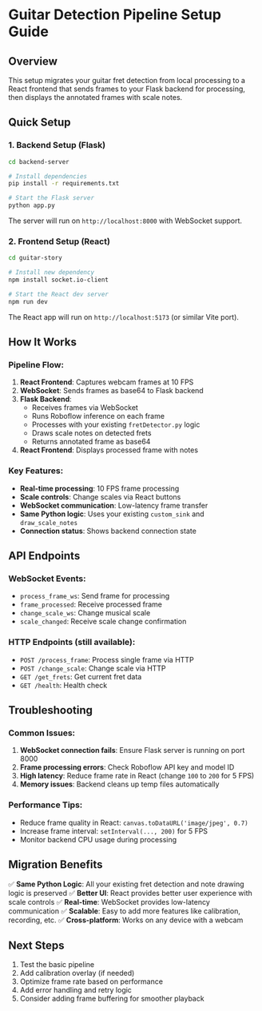 # Guitar Detection Pipeline Setup Guide

## Overview
This setup migrates your guitar fret detection from local processing to a React frontend that sends frames to your Flask backend for processing, then displays the annotated frames with scale notes.

## Quick Setup

### 1. Backend Setup (Flask)
```bash
cd backend-server

# Install dependencies
pip install -r requirements.txt

# Start the Flask server
python app.py
```

The server will run on `http://localhost:8000` with WebSocket support.

### 2. Frontend Setup (React)
```bash 
cd guitar-story

# Install new dependency
npm install socket.io-client

# Start the React dev server
npm run dev
```

The React app will run on `http://localhost:5173` (or similar Vite port).

## How It Works

### Pipeline Flow:
1. **React Frontend**: Captures webcam frames at 10 FPS
2. **WebSocket**: Sends frames as base64 to Flask backend
3. **Flask Backend**: 
   - Receives frames via WebSocket
   - Runs Roboflow inference on each frame
   - Processes with your existing `fretDetector.py` logic
   - Draws scale notes on detected frets
   - Returns annotated frame as base64
4. **React Frontend**: Displays processed frame with notes

### Key Features:
- **Real-time processing**: 10 FPS frame processing
- **Scale controls**: Change scales via React buttons
- **WebSocket communication**: Low-latency frame transfer
- **Same Python logic**: Uses your existing `custom_sink` and `draw_scale_notes`
- **Connection status**: Shows backend connection state

## API Endpoints

### WebSocket Events:
- `process_frame_ws`: Send frame for processing
- `frame_processed`: Receive processed frame
- `change_scale_ws`: Change musical scale
- `scale_changed`: Receive scale change confirmation

### HTTP Endpoints (still available):
- `POST /process_frame`: Process single frame via HTTP
- `POST /change_scale`: Change scale via HTTP
- `GET /get_frets`: Get current fret data
- `GET /health`: Health check

## Troubleshooting

### Common Issues:
1. **WebSocket connection fails**: Ensure Flask server is running on port 8000
2. **Frame processing errors**: Check Roboflow API key and model ID
3. **High latency**: Reduce frame rate in React (change `100` to `200` for 5 FPS)
4. **Memory issues**: Backend cleans up temp files automatically

### Performance Tips:
- Reduce frame quality in React: `canvas.toDataURL('image/jpeg', 0.7)`
- Increase frame interval: `setInterval(..., 200)` for 5 FPS
- Monitor backend CPU usage during processing

## Migration Benefits

✅ **Same Python Logic**: All your existing fret detection and note drawing logic is preserved
✅ **Better UI**: React provides better user experience with scale controls
✅ **Real-time**: WebSocket provides low-latency communication
✅ **Scalable**: Easy to add more features like calibration, recording, etc.
✅ **Cross-platform**: Works on any device with a webcam

## Next Steps

1. Test the basic pipeline
2. Add calibration overlay (if needed)
3. Optimize frame rate based on performance
4. Add error handling and retry logic
5. Consider adding frame buffering for smoother playback 